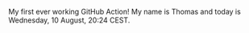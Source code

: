 My first ever working GitHub Action!
My name is Thomas and today is Wednesday, 10 August, 20:24 CEST. 
